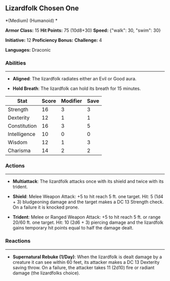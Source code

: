 ## Lizardfolk Chosen One
*(Medium) (Humanoid) *

**Armor Class:** 15
**Hit Points:** 75 (10d8+30)
**Speed:** {"walk": 30, "swim": 30}

**Initiative:** 12
**Proficiency Bonus:**
**Challenge:** 4

**Languages:** Draconic

### Abilities
 --- 
- **Aligned**: The lizardfolk radiates either an Evil or Good aura.

- **Hold Breath**: The lizardfolk can hold its breath for 15 minutes.



| Stat | Score | Modifier | Save |
| ---- | ---- | ---- | ---- |
| Strength | 16 | 3 | 3 |
| Dexterity | 12 | 1 | 1 |
| Constitution | 16 | 3 | 5 |
| Intelligence | 10 | 0 | 0 |
| Wisdom | 12 | 1 | 3 |
| Charisma | 14 | 2 | 2 |

### Actions
 --- 
- **Multiattack**: The lizardfolk attacks once with its shield and twice with its trident.

- **Shield**: Melee Weapon Attack: +5 to hit  reach 5 ft.  one target. Hit: 5 (1d4 + 3) bludgeoning damage  and the target makes a DC 13 Strength check. On a failure  it is knocked prone.

- **Trident**: Melee or Ranged Weapon Attack: +5 to hit  reach 5 ft. or range 20/60 ft.  one target. Hit: 10 (2d6 + 3) piercing damage  and the lizardfolk gains temporary hit points equal to half the damage dealt.

### Reactions
 --- 
- **Supernatural Rebuke (1/Day)**: When the lizardfolk is dealt damage by a creature it can see within 60 feet, its attacker makes a DC 13 Dexterity saving throw. On a failure, the attacker takes 11 (2d10) fire or radiant damage (the lizardfolks choice).

